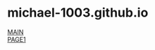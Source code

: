 # michael-1003.github.io

[MAIN](https://michael-1003.github.io)  
[PAGE1](https://michael-1003.github.io/Intro)
